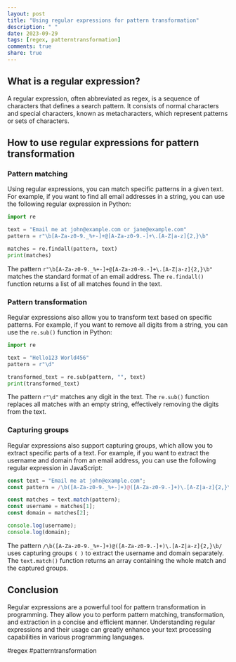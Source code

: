 ```yaml
---
layout: post
title: "Using regular expressions for pattern transformation"
description: " "
date: 2023-09-29
tags: [regex, patterntransformation]
comments: true
share: true
---
```


## What is a regular expression?

A regular expression, often abbreviated as regex, is a sequence of characters that defines a search pattern. It consists of normal characters and special characters, known as metacharacters, which represent patterns or sets of characters.

## How to use regular expressions for pattern transformation

### Pattern matching

Using regular expressions, you can match specific patterns in a given text. For example, if you want to find all email addresses in a string, you can use the following regular expression in Python:

```python
import re

text = "Email me at john@example.com or jane@example.com"
pattern = r"\b[A-Za-z0-9._%+-]+@[A-Za-z0-9.-]+\.[A-Z|a-z]{2,}\b"

matches = re.findall(pattern, text)
print(matches)
```

The pattern `r"\b[A-Za-z0-9._%+-]+@[A-Za-z0-9.-]+\.[A-Z|a-z]{2,}\b"` matches the standard format of an email address. The `re.findall()` function returns a list of all matches found in the text.

### Pattern transformation

Regular expressions also allow you to transform text based on specific patterns. For example, if you want to remove all digits from a string, you can use the `re.sub()` function in Python:

```python
import re

text = "Hello123 World456"
pattern = r"\d"

transformed_text = re.sub(pattern, "", text)
print(transformed_text)
```

The pattern `r"\d"` matches any digit in the text. The `re.sub()` function replaces all matches with an empty string, effectively removing the digits from the text.

### Capturing groups

Regular expressions also support capturing groups, which allow you to extract specific parts of a text. For example, if you want to extract the username and domain from an email address, you can use the following regular expression in JavaScript:

```javascript
const text = "Email me at john@example.com";
const pattern = /\b([A-Za-z0-9._%+-]+)@([A-Za-z0-9.-]+)\.[A-Z|a-z]{2,}\b/;

const matches = text.match(pattern);
const username = matches[1];
const domain = matches[2];

console.log(username);
console.log(domain);
```

The pattern `/\b([A-Za-z0-9._%+-]+)@([A-Za-z0-9.-]+)\.[A-Z|a-z]{2,}\b/` uses capturing groups `( )` to extract the username and domain separately. The `text.match()` function returns an array containing the whole match and the captured groups.

## Conclusion

Regular expressions are a powerful tool for pattern transformation in programming. They allow you to perform pattern matching, transformation, and extraction in a concise and efficient manner. Understanding regular expressions and their usage can greatly enhance your text processing capabilities in various programming languages.

#regex #patterntransformation